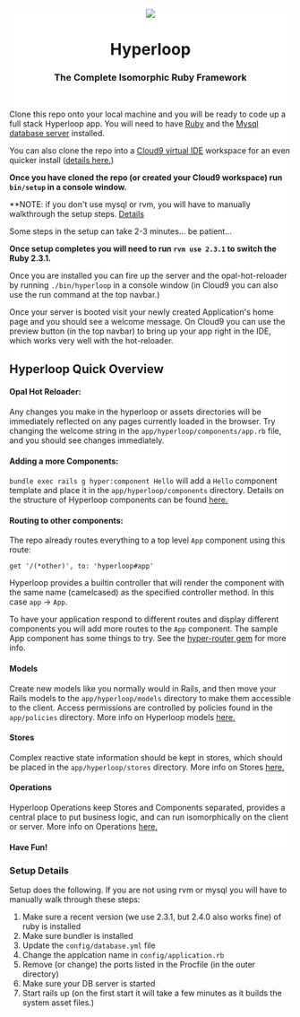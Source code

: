 <div style="background-color: white">

<p align="center">
	<a href="http://ruby-hyperloop.io/" alt="Hyperloop" title="Hyperloop">
		<img src="https://raw.githubusercontent.com/ruby-hyperloop/ruby-hyperloop.io/source/source/images/hyperloop-logo-small-pink.png">
	</a>
</p>

<h1 align="center">
	Hyperloop
</h1>

<h3 align="center">The Complete Isomorphic Ruby Framework</h3>

<br>

Clone this repo onto your local machine and you will be ready to code up a full stack Hyperloop app.  You will need to have [Ruby](https://www.ruby-lang.org/en/documentation/installation/) and the [Mysql database server](https://dev.mysql.com/doc/refman/5.7/en/installing.html) installed.  

You can also clone the repo into a [Cloud9 virtual IDE](https://c9.io) workspace for an even quicker install ([details here.](https://github.com/ruby-hyperloop/rails-clone-and-go/blob/master/cloud9-setup.md))

**Once you have cloned the repo (or created your Cloud9 workspace) run `bin/setup` in a console window.**

**NOTE:  if you don't use mysql or rvm, you will have to manually walkthrough the setup steps.  [Details](setup-details)

Some steps in the setup can take 2-3 minutes... be patient...

**Once setup completes you will need to run `rvm use 2.3.1` to switch the Ruby 2.3.1.**

Once you are installed you can fire up the server and the opal-hot-reloader by running `./bin/hyperloop` in a console window (in Cloud9 you can also use the run command at the top navbar.)  

Once your server is booted visit your newly created Application's home page and you should see a welcome message.  On Cloud9 you can use the preview button (in the top navbar) to bring up your app right in the IDE, which works very well with the hot-reloader.

## Hyperloop Quick Overview

#### Opal Hot Reloader:

Any changes you make in the hyperloop or assets directories will be immediately reflected on any pages currently loaded in the browser.  Try changing the welcome string in the `app/hyperloop/components/app.rb` file, and you should see changes immediately.

#### Adding a more Components:

`bundle exec rails g hyper:component Hello` will add a `Hello` component template and place it in the `app/hyperloop/components` directory.  Details on the structure of Hyperloop components can be found [here.](http://ruby-hyperloop.io/docs/components/dsl-overview/)

#### Routing to other components:

The repo already routes everything to a top level `App` component using this route:

`get '/(*other)', to: 'hyperloop#app'`

Hyperloop provides a builtin controller that will render the component with the same name (camelcased) as the specified controller method.  In this case `app` -> `App`.

To have your application respond to different routes and display different components you will add more routes to the `App` component.  The sample App component has some things to try. See the [hyper-router gem](https://github.com/ruby-hyperloop/hyper-router) for more info.

#### Models

Create new models like you normally would in Rails, and then move your Rails models to the `app/hyperloop/models` directory to make them accessible to the client.  Access permissions are controlled by policies found in the `app/policies` directory.  More info on Hyperloop models [here.](http://ruby-hyperloop.io/start/models/)

#### Stores

Complex reactive state information should be kept in stores, which should be placed in the `app/hyperloop/stores` directory.  More info on Stores [here.](http://ruby-hyperloop.io/start/stores/)

#### Operations

Hyperloop Operations keep Stores and Components separated, provides a central place to put business logic, and can run isomorphically on the client or server.  More info on Operations [here.](http://ruby-hyperloop.io/start/operations/)

#### Have Fun!

</div>

### Setup Details

Setup does the following.  If you are not using rvm or mysql you will have to manually walk through these steps:

1. Make sure a recent version (we use 2.3.1, but 2.4.0 also works fine) of ruby is installed
2. Make sure bundler is installed
3. Update the `config/database.yml` file
4. Change the applcation name in `config/application.rb`
5. Remove (or change) the ports listed in the Procfile (in the outer directory)
6. Make sure your DB server is started
7. Start rails up  (on the first start it will take a few minutes as it builds the system asset files.)

